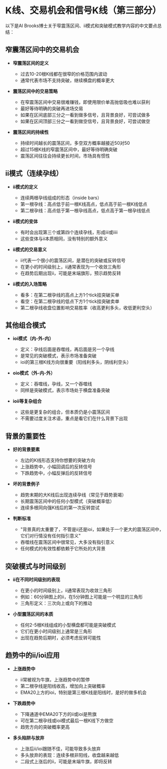 # K线、交易机会和信号K线（第三部分）

以下是Al Brooks博士关于窄震荡区间、ii模式和突破模式教学内容的中文要点总结：

## 窄震荡区间中的交易机会

- **窄震荡区间的定义**
  - 过去10-20根K线都在很窄的价格范围内波动
  - 通常代表市场不支持突破，继续横盘的概率更大
  
- **震荡区间中的交易策略**
  - 在窄震荡区间中交易很难赚钱，即使用限价单高抛低吸也难以获利
  - 最好等待明确的突破再进场交易
  - 如果在区间底部三分之一看到做多信号，且背景良好，可尝试做多
  - 如果在区间顶部三分之一看到做空信号，且背景良好，可尝试做空

- **震荡区间的持续性**
  - 持续时间越长的震荡区间，多空双方概率越接近50对50
  - 超过15根K线的窄震荡区间中，最好等待明确突破
  - 震荡区间往往会持续更长时间，市场具有惯性

## ii模式（连续孕线）

- **ii模式的定义**
  - 连续两根孕线组成的形态（inside bars）
  - 第一根孕线：高点低于前一根K线高点，低点高于前一根K线低点
  - 第二根孕线：高点低于第一根孕线高点，低点高于第一根孕线低点
  
- **ii模式的变体**
  - 有时会出现第三个或第四个连续孕线，形成iii或iiii
  - 这些变体与ii本质相同，没有特别的额外意义

- **ii模式的交易意义**
  - ii代表一个很小的震荡区间，是潜在的突破或反转信号
  - 在更小的时间级别上，ii通常表现为一个收敛三角形
  - 在趋势后期出现ii，可能是末端旗形，预示趋势反转

- **ii模式的入场策略**
  - 看多：在第二根孕线的高点上方1个tick挂突破买单
  - 看空：在第二根孕线的低点下方1个tick挂突破卖单
  - 第二根孕线收盘位置影响交易胜率（收高更利多头，收低更利空头）

## 其他组合模式

- **ioi模式（内-外-内）**
  - 定义：孕线后面是吞噬线，再后面是另一个孕线
  - 是常见的突破模式，表示市场准备突破
  - ioi的第三根K线方向很重要（阳线利多头，阴线利空头）

- **oio模式（外-内-外）**
  - 定义：吞噬线，孕线，又一个吞噬线
  - 同样是突破模式，表示市场处于横盘准备突破

- **ioii等复杂组合**
  - 这些是更复杂的组合，但本质仍是小震荡区间
  - 不需要过度关注术语，重点是看它们在什么背景下出现

## 背景的重要性

- **好的背景要素**
  - 左边的K线形态支持你想要的突破方向
  - 上涨趋势中，小幅回调后的反转信号
  - 下跌趋势中，小幅反弹后的反转信号
  
- **坏的背景例子**
  - 趋势末期的大K线后出现连续孕线（常见于趋势衰竭）
  - 长期震荡区间中的任何小型模式（突破概率低）
  - 连续多根同向强K线后的第一次反转尝试

- **判断标准**
  - "背景真的太重要了，不管是ii还是ioi，如果处于一个更大的震荡区间中，它们对行情没有任何指引意义"
  - 吞噬线在震荡区间中很常见，大多没有指引意义
  - 任何模式的有效性都依赖于它所处的大背景

## 突破模式与时间级别

- **ii在不同时间级别的表现**
  - 在更小的时间级别上，ii通常表现为收敛三角形
  - 例如：60分钟图上的ii，在5分钟图上可能是一个明显的三角形
  - 三角形定义：三次向上或向下的推动

- **小型震荡区间的本质**
  - 任何2-5根K线组成的小型横盘都可能是突破模式
  - 它们在更小时间级别上通常是三角形
  - 出现在趋势后期时，必须考虑反转可能性

## 趋势中的ii/ioi应用

- **上涨趋势中**
  - ii常被视为牛旗，上涨趋势中的暂停
  - 第二根孕线是阳线收高，增加向上突破概率
  - EMA20上方的ioi，特别是第三根K线是阳线时，是好的做多机会

- **下跌趋势中**
  - 下降通道中EMA20下方的ii或ioi是熊旗
  - 可在第二根孕线或ioi模式最后一根K线下方做空
  - 趋势方向的突破概率更高

- **多头陷阱与放弃**
  - 上涨后ii/ioi跟随不佳，可能导致多头放弃
  - 多头放弃的表现：连续多根非阳线，收盘越来越低
  - 二段式上涨后的ii，可能是末端牛旗，即将反转 